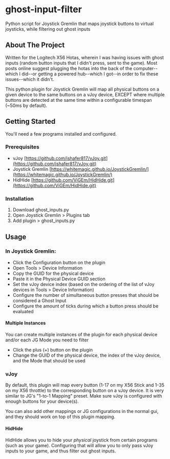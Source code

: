 # ghost-input-filter
Python script for Joystick Gremlin that maps joystick buttons to virtual joysticks, while filtering out ghost inputs

<!-- ABOUT THE PROJECT -->
## About The Project

Written for the Logitech X56 Hotas, wherein I was having issues with ghost inputs (random button inputs that I didn't press, sent to the game). Most posts online suggest plugging the hotas into the back of the computer--which I did--or getting a powered hub--which I got--in order to fix these issues--which it didn't.

This python plugin for Joystick Gremlin will map all physical buttons on a given device to the same buttons on a vJoy device, EXCEPT where multiple buttons are detected at the same time within a configurable timespan (~50ms by default).

<!-- GETTING STARTED -->
## Getting Started

You'll need a few programs installed and configured.

### Prerequisites

* vJoy [https://github.com/jshafer817/vJoy.git](https://github.com/jshafer817/vJoy.git)
* Joystick Gremlin [https://whitemagic.github.io/JoystickGremlin/](https://whitemagic.github.io/JoystickGremlin/)
* HidHide [https://github.com/ViGEm/HidHide.git](https://github.com/ViGEm/HidHide.git)

### Installation

1. Download ghost_inputs.py
2. Open Joystick Gremlin > Plugins tab
3. Add plugin > ghost_inputs.py

<!-- USAGE EXAMPLES -->
## Usage

### In Joystick Gremlin:
- Click the Configuration button on the plugin
- Open Tools > Device Information
- Copy the GUID for the physical device
- Paste it in the Physical Device GUID section
- Set the vJoy device index (based on the ordering of the list of vJoy devices in Tools > Device Information)
- Configure the number of simultaneous button presses that should be considered a Ghost Input
- Configure the amount of ticks during which a button press should be evaluated

#### Multiple Instances
You can create multiple instances of the plugin for each physical device and/or each JG Mode you need to filter
- Click the plus (+) button on the plugin
- Change the GUID of the physical device, the index of the vJoy device, and the Mode that should be used

### vJoy
By default, this plugin will map every button (1-17 on my X56 Stick and 1-35 on my X56 throttle) to the corresponding button on a vJoy device. It is very similar to JG's "1-to-1 Mapping" preset. Make sure vJoy is configured with enough buttons for your device(s).

You can also add other mappings or JG configurations in the normal gui, and they should work on top of this plugin mapping.

#### HidHide
HidHide allows you to hide your <i>physical</i> joystick from certain programs (such as your game). Configuring that will allow you to only pass vJoy inputs to your game, and thus filter out ghost inputs.
